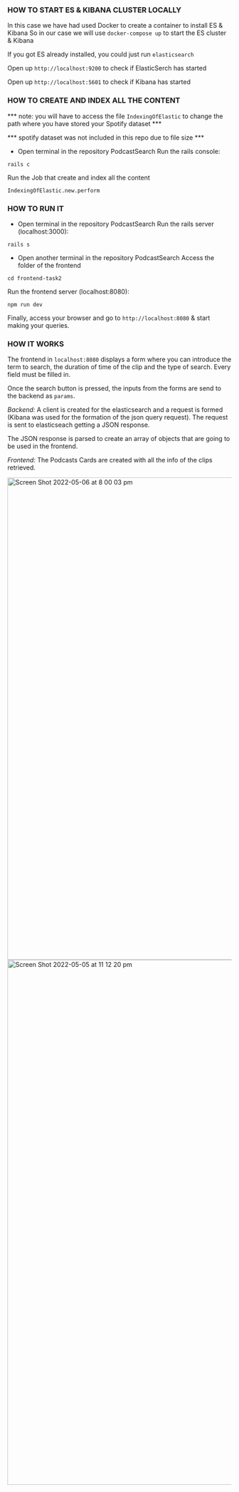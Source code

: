 ### HOW TO START ES & KIBANA CLUSTER LOCALLY
In this case we have had used Docker to create a container to install ES & Kibana
So in our case we will use `docker-compose up` to start the ES cluster & Kibana

If you got ES already installed, you could just run `elasticsearch`

Open up `http://localhost:9200` to check if ElasticSerch has started

Open up `http://localhost:5601` to check if Kibana has started

### HOW TO CREATE AND INDEX ALL THE CONTENT
*** note: you will have to access the file `IndexingOfElastic` to change the path where you have stored your Spotify dataset ***

*** spotify dataset was not included in this repo due to file size ***

- Open terminal in the repository PodcastSearch
Run the rails console:

`rails c`
 
Run the Job that create and index all the content

`IndexingOfElastic.new.perform`

### HOW TO RUN IT
 - Open terminal in the repository PodcastSearch
Run the rails server (localhost:3000):

`rails s`

- Open another terminal in the repository PodcastSearch
Access the folder of the frontend

`cd frontend-task2`

Run the frontend server (localhost:8080):

`npm run dev`

Finally, access your browser and go to `http://localhost:8080` & start making your queries.

### HOW IT WORKS
The frontend in `localhost:8080` displays a form where you can introduce the term to search, the duration of time of the clip and the type of search. Every field must be filled in.

Once the search button is pressed, the inputs from the forms are send to the backend as `params`.

*Backend:*
A client is created for the elasticsearch and a request is formed (Kibana was used for the formation of the json query request). The request is sent to elasticseach getting a JSON response.

The JSON response is parsed to create an array of objects that are going to be used in the frontend.

*Frontend:*
The Podcasts Cards are created with all the info of the clips retrieved.

<img width="1083" alt="Screen Shot 2022-05-06 at 8 00 03 pm" src="https://user-images.githubusercontent.com/76936275/167311519-e0fedf7a-9115-493e-80e2-b202c8775810.png">
<img width="1179" alt="Screen Shot 2022-05-05 at 11 12 20 pm" src="https://user-images.githubusercontent.com/76936275/167311523-12126c69-2b56-48be-a9f9-c0f369e37620.png">


